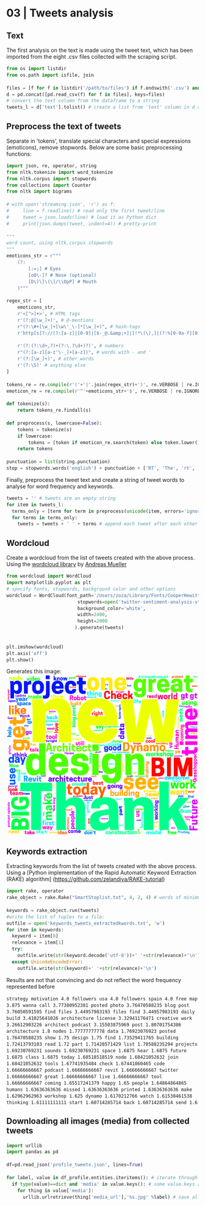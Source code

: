 # 03 | Tweets analysis

## Text

The first analysis on the text is made using the tweet text, which has been imported from the eight .csv files collected with the scraping script.

```python
from os import listdir
from os.path import isfile, join

files = [f for f in listdir('/path/to/files') if f.endswith('.csv') and isfile(join('/path/to/files', f))]
d = pd.concat([pd.read_csv(f) for f in files], keys=files)
# convert the text column from the dataframe to a string
tweets_l = d['text'].tolist() # create a list from 'text' column in d dataframe
```

## Preprocess the text of tweets

Separate in 'tokens', translate special characters and special expressions (emoticons), remove stopwords. Below are some basic preprocessing functions:

```python
import json, re, operator, string
from nltk.tokenize import word_tokenize
from nltk.corpus import stopwords
from collections import Counter
from nltk import bigrams

# with open('streaming.json', 'r') as f:
#     line = f.readline() # read only the first tweet/line
#     tweet = json.loads(line) # load it as Python dict
#     print(json.dumps(tweet, indent=4)) # pretty-print

"""
word count, using nltk.corpus stopwords
"""
emoticons_str = r"""
    (?:
        [:=;] # Eyes
        [oO\-]? # Nose (optional)
        [D\)\]\(\]/\\OpP] # Mouth
    )"""

regex_str = [
    emoticons_str,
    r'<[^>]+>', # HTML tags
    r'(?:@[\w_]+)', # @-mentions
    r"(?:\#+[\w_]+[\w\'_\-]*[\w_]+)", # hash-tags
    r'http[s]?://(?:[a-z]|[0-9]|[$-_@.&amp;+]|[!*\(\),]|(?:%[0-9a-f][0-9a-f]))+', # URLs

    r'(?:(?:\d+,?)+(?:\.?\d+)?)', # numbers
    r"(?:[a-z][a-z'\-_]+[a-z])", # words with - and '
    r'(?:[\w_]+)', # other words
    r'(?:\S)' # anything else
]

tokens_re = re.compile(r'('+'|'.join(regex_str)+')', re.VERBOSE | re.IGNORECASE)
emoticon_re = re.compile(r'^'+emoticons_str+'$', re.VERBOSE | re.IGNORECASE)

def tokenize(s):
    return tokens_re.findall(s)

def preprocess(s, lowercase=False):
    tokens = tokenize(s)
    if lowercase:
        tokens = [token if emoticon_re.search(token) else token.lower() for token in tokens]
    return tokens

punctuation = list(string.punctuation)
stop = stopwords.words('english') + punctuation + ['RT', 'The', 'rt', 'via', 'amp']
```
Finally, preprocess the tweet text and create a string of tweet words to analyse for word frequency and keywords.
```python
tweets = '' # tweets are an empty string
for item in tweets_l:
  terms_only = [term for term in preprocess(unicode(item, errors='ignore')) if term not in stop and not term.startswith(('#', '@', 'http'))]
  for terms in terms_only:
    tweets = tweets + ' ' + terms # append each tweet after each other as a unicode string
```

## Wordcloud

Create a wordcloud from the list of tweets created with the above process. Using the [wordcloud library](https://github.com/amueller/word_cloud) by [Andreas Mueller](https://github.com/amueller)

```python
from wordcloud import WordCloud
import matplotlib.pyplot as plt
# specify fonts, stopwords, background color and other options
wordcloud = WordCloud(font_path='/Users/zoza/Library/Fonts/CooperHewitt-Bold.otf',
                          stopwords=open('twitter-sentiment-analysis-stopwords.txt').read().split(),
                          background_color='white',
                          width=2400,
                          height=2000
                         ).generate(tweets)


plt.imshow(wordcloud)
plt.axis('off')
plt.show()
```
Generates this image:
![Wordcloud of tweets collected from the list of eight profiles, all (from 27. 02. to 28. 02. 2017)](wordcloud_02-28-2017_preprocessed.png)

## Keywords extraction

Extracting keywords from the list of tweets created with the above process. Using a [Python implementation of the Rapid Automatic Keyword Extraction (RAKE) algorithm] (https://github.com/zelandiya/RAKE-tutorial)

```python
import rake, operator
rake_object = rake.Rake("SmartStoplist.txt", 4, 2, 4) # words of minimum length 4, in groups of maximum 2, appearing at least 3 times in the text; this happens to give the best results with the particular corpus

keywords = rake_object.run(tweets)
#write the list of tuples to a file:
outfile = open('keywords_tweets_extractedkwords.txt', 'w')
for item in keywords:
  keyword = item[0]
  relevance = item[1]
  try:
    outfile.write(str(keyword.decode('utf-8'))+' '+str(relevance)+'\n')
  except UnicodeEncodeError:
    outfile.write(str(keyword)+' '+str(relevance)+'\n')
```
Results are not that convincing and do not reflect the word frequency represented before

`strategy motivation 4.0
followers usa 4.0
followers spain 4.0
free map 3.875
wanna call 3.77380952381
posted photo 3.76470588235
blog post 3.76050591595
find files 3.44957983193
files find 3.44957983193
daily build 3.41025641026
architecture license 3.32941176471
creative work 3.26612903226
architect podcast 3.15503875969
post 1.80701754386
architecture 1.8
nodes 1.77777777778
data 1.76923076923
posted 1.76470588235
show 1.75
design 1.75
find 1.73529411765
building 1.72413793103
read 1.72
part 1.71428571429
list 1.70588235294
projects 1.69230769231
sounds 1.69230769231
space 1.6875
hear 1.6875
future 1.6875
class 1.6875
today 1.68518518519
node 1.68421052632
join 1.68421052632
tools 1.67741935484
check 1.67441860465
code 1.66666666667
podcast 1.66666666667
revit 1.66666666667
twitter 1.66666666667
great 1.66666666667
live 1.66666666667
tool 1.66666666667
coming 1.65517241379
happy 1.65
people 1.64864864865
humans 1.63636363636
missed 1.63636363636
printed 1.63636363636
make 1.62962962963
workshop 1.625
dynamo 1.6170212766
watch 1.61538461538
thinking 1.61111111111
start 1.60714285714
back 1.60714285714
send 1.6
`

## Downloading all images (media) from collected tweets

```python
import urllib
import pandas as pd

df=pd.read_json('profile_tweets.json', lines=True)

for label, value in df_profile.entities.iteritems(): # iterate through the dictionary of entities
  if type(value)==dict and 'media' in value.keys(): # some value.keys are nan, and their type is 'float'
    for thing in value['media']:
      urllib.urlretrieve(thing['media_url'],'%s.jpg' %label) # save all images with the unique of their index in the df
```
